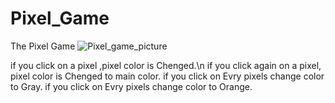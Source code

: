 # Pixel_Game
The Pixel Game
![Pixel_game_picture](https://user-images.githubusercontent.com/72344723/218766048-7994b136-ea73-448f-9e2c-e410751510d2.PNG)

if you click on a pixel ,pixel color is Chenged.\n
if you click again on a pixel, pixel color is Chenged to main color.
if you click on <Clear All> Evry pixels change color to Gray.
if you click on <CFill All> Evry pixels change color to Orange.
